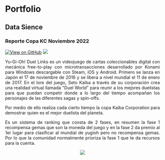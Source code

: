 # **Portfolio**

## **Data Sience**
### **Reporte Copa KC Noviembre 2022**

[![View on GitHub](https://img.shields.io/badge/GitHub-View_on_GitHub-blue?logo=GitHub)](https://github.com/Naren-7/report-kc-nov-22)
[![](https://img.shields.io/badge/DeepNote-View%20Profile-blue?logo=deepnote)](https://deepnote.com/workspace/naren-dfe2-c559a112-f9f8-49fd-9912-4a5d1e80c3e1/project/Noviembre-2022-Yu-go-oh-ebe977c2-d571-4d01-899e-ea2924946f78/notebook/report-kc-nov-22%2FReporte_KC_Noviembre_2022-f6dd942e3de74e4fb19ddddfad1594cf)


<div style="text-align: justify">

Yu-Gi-Oh! Duel Links es un videojuego de cartas coleccionables digital con mecánica free-to-play con microtransacciones desarrollado por Konami para Windows descargable con Steam, iOS y Android. Primero se lanza en Japón el 17 de noviembre de 2016 y se libera a nivel mundial el 11 de enero de 2017. En el lore del juego, Seto Kaiba a través de su corporación crea una realidad virtual llamada "Duel World" para reunir a los mejores duelistas para que puedan competir donde a lo largo del tiempo acompañan los personajes de las diferentes sagas y spin-offs.

Por medio de ello realiza cada cierto tiempo la copa Kaiba Corporation para demostrar quien es el mejor duelista del planeta.

Es un sistema de ranking que consta de 2 fases, en resumen la fase 1 recompensa gemas que son la moneda del juego y en la fase 2 da premio al 1er lugar para clasificar al mundial de yugioh pero no recompensa gemas. Por lo que la comunidad normalmente prioriza la fase 1 que te da recursos para la cuenta.
</div>


<center><img src="https://camo.githubusercontent.com/b4b2e0e7e75edbf630418a26e4bbd45bebe8cfe640371545ecdee4ea488aba57/68747470733a2f2f73332e6475656c6c696e6b736d6574612e636f6d2f696d672f636f6e74656e742f746f75726e616d656e74732f6b632d6375702f646c6d2d6b632d696e74726f2e77656270"/></center>






<!-- 
---
### **Predicion de datos**

[![View on GitHub](https://img.shields.io/badge/GitHub-View_on_GitHub-blue?logo=GitHub)](https://github.com/Naren-7/Naren-7.github.io)
[![](https://img.shields.io/badge/DeepNote-View%20Profile-blue?logo=deepnote)](https://deepnote.com/workspace/naren-dfe2-c559a112-f9f8-49fd-9912-4a5d1e80c3e1)


<div style="text-align: justify">
The release of Google's BERT is described as the beginning of a new era in NLP. In this notebook I'll use the HuggingFace's transformers library to fine-tune pretrained BERT model for a classification task. Then I will compare BERT's performance with a baseline model, in which I use a TF-IDF vectorizer and a Naive Bayes classifier. The transformers library helps us quickly and efficiently fine-tune the state-of-the-art BERT model and yield an accuracy rate 10% higher than the baseline model.
</div>


<center><img src="images/dummy_thumbnail.jpg?raw=true"/></center>

---

### Predict Breast Cancer with RF, PCA and SVM using Python

[![Open Notebook](https://img.shields.io/badge/Jupyter-Open_Notebook-blue?logo=Jupyter)](projects/breast-cancer.html)
[![View on GitHub](https://img.shields.io/badge/GitHub-View_on_GitHub-blue?logo=GitHub)](https://github.com/chriskhanhtran/predict-breast-cancer-with-rf-pca-svm/blob/master/breast-cancer.ipynb)

<div style="text-align: justify">In this project I am going to perform comprehensive EDA on the breast cancer dataset, then transform the data using Principal Components Analysis (PCA) and use Support Vector Machine (SVM) model to predict whether a patient has breast cancer.</div>

<br>
<center><img src="images/dummy_thumbnail.jpg?raw=true"/></center>
<br>


---


<!-- Una nueva categoria de proyectos -->
<!-- 
## **Otra categoria**


### **Predicion de datos**

[![View on GitHub](https://img.shields.io/badge/GitHub-View_on_GitHub-blue?logo=GitHub)](https://github.com/Naren-7/Naren-7.github.io)
[![](https://img.shields.io/badge/DeepNote-View%20Profile-blue?logo=deepnote)](https://deepnote.com/workspace/naren-dfe2-c559a112-f9f8-49fd-9912-4a5d1e80c3e1)


<div style="text-align: justify">
The release of Google's BERT is described as the beginning of a new era in NLP. In this notebook I'll use the HuggingFace's transformers library to fine-tune pretrained BERT model for a classification task. Then I will compare BERT's performance with a baseline model, in which I use a TF-IDF vectorizer and a Naive Bayes classifier. The transformers library helps us quickly and efficiently fine-tune the state-of-the-art BERT model and yield an accuracy rate 10% higher than the baseline model.
</div>





<br>
<center><img src="images/dummy_thumbnail.jpg?raw=true"/></center>
<br> --> 




